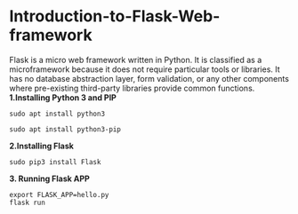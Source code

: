 # Introduction-to-Flask-Web-framework
Flask is a micro web framework written in Python. It is classified as a microframework because it does not require particular tools or libraries. It has no database abstraction layer, form validation, or any other components where pre-existing third-party libraries provide common functions.
**1.Installing Python 3 and PIP**
```
sudo apt install python3
```

```
sudo apt install python3-pip
```

**2.Installing Flask**
```
sudo pip3 install Flask
```
**3. Running Flask APP**
```
export FLASK_APP=hello.py
flask run
```
